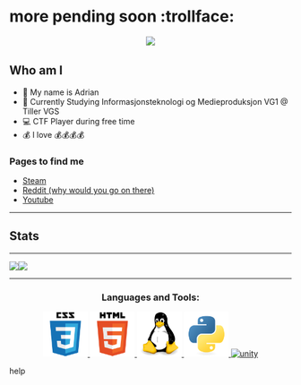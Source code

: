 # more pending soon :trollface:
<div align=center>
 <img src="https://profile-counter.glitch.me/{Enderz420}/count.svg">
</div>

## Who am I
<ul>
<li>📛 My name is Adrian</li>
<li>📖 Currently Studying Informasjonsteknologi og Medieproduksjon VG1 @ Tiller VGS</li>
<li>💻 CTF Player during free time</li>
<li>💰 I love 💰💰💰💰</li>
</ul>

### Pages to find me
<div>
 <ul>
  <li><a href="https://steamcommunity.com/id/enderz263">Steam</a></li>
  <li><a href="https://www.reddit.com/user/Endersz420/">Reddit (why would you go on there)</a></li>
  <li><a href="https://www.youtube.com/channel/UCAw-dJXtdftu5s753mOxHTg">Youtube</a></li>
 </ul>
</div>


---

##  Stats
---

<div style="display: flex; flex-direction: row;">
 <img class="img" src="https://github-readme-stats.vercel.app/api?username=Enderz420&show_icons=true&theme=radical" />
 <img class="img" src="https://github-readme-stats.vercel.app/api/top-langs/?username=Enderz420&theme=radical&layout=compact" />
</div>

---

<h3 align="center">Languages and Tools:</h3>
<p align="center"> <a href="https://www.w3schools.com/css/" target="_blank" rel="noreferrer"> <img src="https://raw.githubusercontent.com/devicons/devicon/master/icons/css3/css3-original-wordmark.svg" alt="css3" width="80" height="80"/> </a> <a href="https://www.w3.org/html/" target="_blank" rel="noreferrer"> <img src="https://raw.githubusercontent.com/devicons/devicon/master/icons/html5/html5-original-wordmark.svg" alt="html5" width="80" height="80"/> </a> <a href="https://www.linux.org/" target="_blank" rel="noreferrer"> <img src="https://raw.githubusercontent.com/devicons/devicon/master/icons/linux/linux-original.svg" alt="linux" width="80" height="80"/> </a> <a href="https://www.python.org" target="_blank" rel="noreferrer"> <img src="https://raw.githubusercontent.com/devicons/devicon/master/icons/python/python-original.svg" alt="python" width="80" height="80"/> </a> <a href="https://unity.com/" target="_blank" rel="noreferrer"> <img src="https://www.vectorlogo.zone/logos/unity3d/unity3d-icon.svg" alt="unity" width="80" height="80"/> </a> </p>


help
